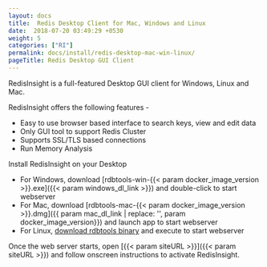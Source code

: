 ```yaml
---
layout: docs
title:  Redis Desktop Client for Mac, Windows and Linux
date:  2018-07-20 03:49:29 +0530
weight: 5
categories: ["RI"]
permalink: docs/install/redis-desktop-mac-win-linux/
pageTitle: Redis Desktop GUI Client
---
```

RedisInsight is a full-featured Desktop GUI client for Windows, Linux and Mac.

RedisInsight offers the following features -

* Easy to use browser based interface to search keys, view and edit data
* Only GUI tool to support Redis Cluster
* Supports SSL/TLS based connections
* Run Memory Analysis

Install RedisInsight on your Desktop

* For Windows, download [rdbtools-win-{{< param docker_image_version >}}.exe]({{< param windows_dl_link >}}) and double-click to start webserver
* For Mac, download [rdbtools-mac-{{< param docker_image_version >}}.dmg]({{ param mac_dl_link | replace: '<version>', param docker_image_version}}) and launch app to start webserver
* For Linux, [download rdbtools binary](/docs/install/linux/) and execute to start webserver

Once the web server starts, open [{{< param siteURL >}}]({{< param siteURL >}}) and follow onscreen instructions to activate RedisInsight.

